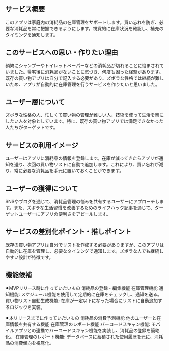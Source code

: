 ## サービス概要
このアプリは家庭内の消耗品の在庫管理をサポートします。買い忘れを防ぎ、必要な消耗品を常に把握できるようにします。視覚的に在庫状況を確認し、補充のタイミングを通知します。

## このサービスへの思い・作りたい理由
頻繁にシャンプーやトイレットペーパーなどの消耗品が切れることに悩まされていました。帰宅後に消耗品がないことに気づき、何度も困った経験があります。既存の買い物アプリは自分で記入する必要があり、ズボラな性格では継続が難しいため、アプリが自動的に在庫管理を行うサービスを作りたいと思いました。

## ユーザー層について
ズボラな性格の人、忙しくて買い物の管理が難しい人、技術を使って生活を楽にしたい人を対象としています。特に、既存の買い物アプリでは満足できなかった人たちがターゲットです。

## サービスの利用イメージ
ユーザーはアプリに消耗品の情報を登録します。在庫が減ってきたらアプリが通知を送り、次回の買い物リストに自動で追加します。これにより、買い忘れが減り、常に必要な消耗品を手元に置いておくことができます。

## ユーザーの獲得について
SNSやブログを通じて、消耗品管理の悩みを共有するユーザーにアプローチします。また、ズボラな生活習慣を改善するためのライフハック記事を通じて、ターゲットユーザーにアプリの便利さをアピールします。

## サービスの差別化ポイント・推しポイント
既存の買い物アプリは自分でリストを作成する必要がありますが、このアプリは自動的に在庫を管理し、必要なタイミングで通知します。ズボラな人でも継続しやすい設計が特徴です。

## 機能候補
⚫︎MVPリリース時に作っていたいもの
消耗品の登録・編集機能
在庫管理機能
通知機能: スケジュール機能を使用して定期的に在庫をチェックし、通知を送る。
買い物リスト自動生成機能: 在庫が一定以下になった場合にリストに自動追加するロジックを実装。

⚫︎本リリースまでに作っていたいもの
消耗品の消費予測機能
他のユーザーと在庫情報を共有する機能
在庫管理のレポート機能
バーコードスキャン機能: モバイルアプリとの連携でバーコードスキャン機能を実装し、消耗品の登録を簡略化。
在庫管理のレポート機能: データベースに蓄積された使用履歴を元に、消耗品の消費傾向を視覚化。
